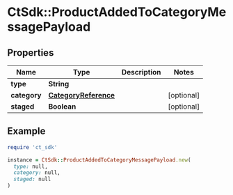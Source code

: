 # CtSdk::ProductAddedToCategoryMessagePayload

## Properties

| Name | Type | Description | Notes |
| ---- | ---- | ----------- | ----- |
| **type** | **String** |  |  |
| **category** | [**CategoryReference**](CategoryReference.md) |  | [optional] |
| **staged** | **Boolean** |  | [optional] |

## Example

```ruby
require 'ct_sdk'

instance = CtSdk::ProductAddedToCategoryMessagePayload.new(
  type: null,
  category: null,
  staged: null
)
```

